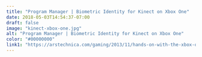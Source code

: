 ```yaml
---
title: "Program Manager | Biometric Identity for Kinect on Xbox One"
date: 2018-05-03T14:54:37-07:00
draft: false
image: "kinect-xbox-one.jpg"
alt: "Program Manager | Biometric Identity for Kinect on Xbox One"
color: "#00000000"
link1: "https://arstechnica.com/gaming/2013/11/hands-on-with-the-xbox-one-kinect-interface-and-os-impressions/"
---
```


